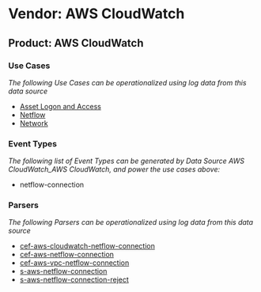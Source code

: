 Vendor: AWS CloudWatch
======================
Product: AWS CloudWatch
-----------------------

### Use Cases

_The following Use Cases can be operationalized using log data from this data source_

* [Asset Logon and Access](usecase_asset_logon_and_access.md)
* [Netflow](usecase_netflow.md)
* [Network](usecase_network.md)


### Event Types

_The following list of Event Types can be generated by Data Source AWS CloudWatch_AWS CloudWatch, and power the use cases above:_

- netflow-connection


### Parsers

_The following Parsers can be operationalized using log data from this data source_

* [cef-aws-cloudwatch-netflow-connection](parserContent_cef-aws-cloudwatch-netflow-connection.md)
* [cef-aws-netflow-connection](parserContent_cef-aws-netflow-connection.md)
* [cef-aws-vpc-netflow-connection](parserContent_cef-aws-vpc-netflow-connection.md)
* [s-aws-netflow-connection](parserContent_s-aws-netflow-connection.md)
* [s-aws-netflow-connection-reject](parserContent_s-aws-netflow-connection-reject.md)
